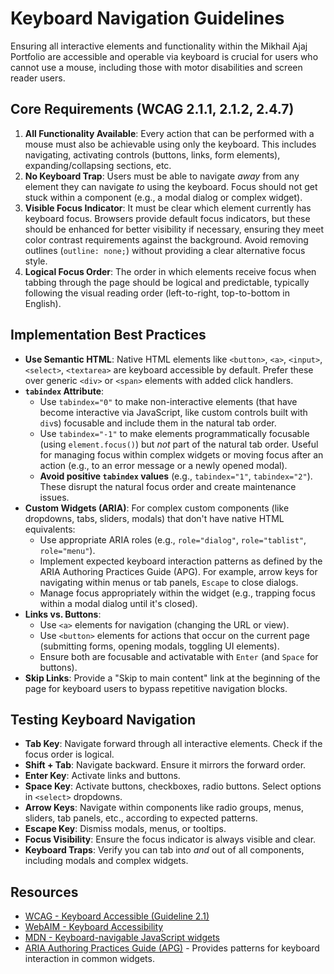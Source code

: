 # Keyboard Navigation Guidelines

Ensuring all interactive elements and functionality within the Mikhail Ajaj Portfolio are accessible and operable via keyboard is crucial for users who cannot use a mouse, including those with motor disabilities and screen reader users.

## Core Requirements (WCAG 2.1.1, 2.1.2, 2.4.7)

1.  **All Functionality Available**: Every action that can be performed with a mouse must also be achievable using only the keyboard. This includes navigating, activating controls (buttons, links, form elements), expanding/collapsing sections, etc.
2.  **No Keyboard Trap**: Users must be able to navigate *away* from any element they can navigate *to* using the keyboard. Focus should not get stuck within a component (e.g., a modal dialog or complex widget).
3.  **Visible Focus Indicator**: It must be clear which element currently has keyboard focus. Browsers provide default focus indicators, but these should be enhanced for better visibility if necessary, ensuring they meet color contrast requirements against the background. Avoid removing outlines (`outline: none;`) without providing a clear alternative focus style.
4.  **Logical Focus Order**: The order in which elements receive focus when tabbing through the page should be logical and predictable, typically following the visual reading order (left-to-right, top-to-bottom in English).

## Implementation Best Practices

*   **Use Semantic HTML**: Native HTML elements like `<button>`, `<a>`, `<input>`, `<select>`, `<textarea>` are keyboard accessible by default. Prefer these over generic `<div>` or `<span>` elements with added click handlers.
*   **`tabindex` Attribute**:
    *   Use `tabindex="0"` to make non-interactive elements (that have become interactive via JavaScript, like custom controls built with `div`s) focusable and include them in the natural tab order.
    *   Use `tabindex="-1"` to make elements programmatically focusable (using `element.focus()`) but *not* part of the natural tab order. Useful for managing focus within complex widgets or moving focus after an action (e.g., to an error message or a newly opened modal).
    *   **Avoid positive `tabindex` values** (e.g., `tabindex="1"`, `tabindex="2"`). These disrupt the natural focus order and create maintenance issues.
*   **Custom Widgets (ARIA)**: For complex custom components (like dropdowns, tabs, sliders, modals) that don't have native HTML equivalents:
    *   Use appropriate ARIA roles (e.g., `role="dialog"`, `role="tablist"`, `role="menu"`).
    *   Implement expected keyboard interaction patterns as defined by the ARIA Authoring Practices Guide (APG). For example, arrow keys for navigating within menus or tab panels, `Escape` to close dialogs.
    *   Manage focus appropriately within the widget (e.g., trapping focus within a modal dialog until it's closed).
*   **Links vs. Buttons**:
    *   Use `<a>` elements for navigation (changing the URL or view).
    *   Use `<button>` elements for actions that occur on the current page (submitting forms, opening modals, toggling UI elements).
    *   Ensure both are focusable and activatable with `Enter` (and `Space` for buttons).
*   **Skip Links**: Provide a "Skip to main content" link at the beginning of the page for keyboard users to bypass repetitive navigation blocks.

## Testing Keyboard Navigation

*   **Tab Key**: Navigate forward through all interactive elements. Check if the focus order is logical.
*   **Shift + Tab**: Navigate backward. Ensure it mirrors the forward order.
*   **Enter Key**: Activate links and buttons.
*   **Space Key**: Activate buttons, checkboxes, radio buttons. Select options in `<select>` dropdowns.
*   **Arrow Keys**: Navigate within components like radio groups, menus, sliders, tab panels, etc., according to expected patterns.
*   **Escape Key**: Dismiss modals, menus, or tooltips.
*   **Focus Visibility**: Ensure the focus indicator is always visible and clear.
*   **Keyboard Traps**: Verify you can tab into *and* out of all components, including modals and complex widgets.

## Resources

- [WCAG - Keyboard Accessible (Guideline 2.1)](https://www.w3.org/WAI/WCAG21/Understanding/keyboard-accessible.html)
- [WebAIM - Keyboard Accessibility](https://webaim.org/techniques/keyboard/)
- [MDN - Keyboard-navigable JavaScript widgets](https://developer.mozilla.org/en-US/docs/Web/Accessibility/Keyboard-navigable_JavaScript_widgets)
- [ARIA Authoring Practices Guide (APG)](https://www.w3.org/WAI/ARIA/apg/) - Provides patterns for keyboard interaction in common widgets.